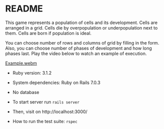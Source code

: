# README

This game represents a population of cells and its development. Cells are arranged in a grid.
Cells die by overpopulation or underpopulation next to them. Cells are born if population is ideal.

You can choose number of rows and columns of grid by filling in the form. Also, you can choose number of phases of development and how long phases last.
Play the video below to watch an example of execution.

[Example.webm](https://user-images.githubusercontent.com/13300465/207182809-e458fe6c-a53a-4f98-80dd-645dd5baecdd.webm)


* Ruby version: 3.1.2

* System dependencies: Ruby on Rails 7.0.3

* No database

* To start server run `rails server`

* Then, visit on http://localhost:3000/

* How to run the test suite: `rspec`
